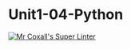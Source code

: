 # Unit1-04-Python 
[![Mr Coxall's Super Linter](https://github.com/ICS3U-C-Programming-IshamiS/Unit1-04-Python/workflows/Mr%20Coxall's%20Super%20Linter/badge.svg)](https://github.com/ICS3U-C-Programming-IshamiS/Unit1-04-Python/actions/)
